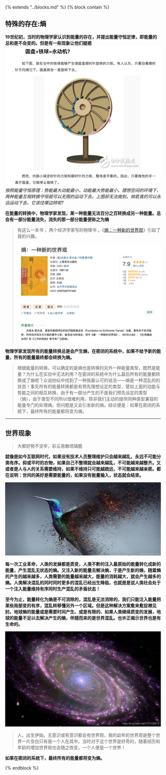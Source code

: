 {% extends "../blocks.md" %} {% block contain %}


## 特殊的存在:熵

**19世纪初，当时的物理学家认识到能量的存在，并提出能量守恒定律，即能量的总和是不会变的。但是有一些现象让他们疑惑**
![原理](../assets/images/20181112175054594.jpg?x-oss-process=image/watermark,type_ZmFuZ3poZW5naGVpdGk,shadow_10,text_aHR0cHM6Ly9ibG9nLmNzZG4ubmV0L2g3NzQxNDA5MTM=,size_16,color_FFFFFF,t_70)
*按照能量守恒原理：势能最大动能最小，动能最大势能最小，理想空间的环境下，两种能量互相转换守恒就可以无限的运动下去。上图却无法做到，倘若真的可以永远运动下去，它该往哪边转呢?*

**在能量的转换中，物理学家发现，某一种能量无法百分之百转换成另一种能量。总会有一部分能量流失，流失的那一部分能量便称之为熵**

>有这么一本书 ，两个经济学家写的物理书 。《[熵：一种新的世界观](https://book.douban.com/subject/1419432/)》引起了我的兴趣。
>
>![在这里插入图片描述](../assets/images/20181112175458985.png?x-oss-process=image/watermark,type_ZmFuZ3poZW5naGVpdGk,shadow_10,text_aHR0cHM6Ly9ibG9nLmNzZG4ubmV0L2g3NzQxNDA5MTM=,size_16,color_FFFFFF,t_70)

**物理学家发现所有的能量转换总是会产生熵，在密闭的系统中，如果不给予新的能量，所有的能量最终都会转换为熵。**

> 根据能量的转换，可以确定的是熵也是转换的另外一种能量类型，既然是能量？为什么在实验中无法利用？在密闭的系统中为什么最后所有的能量都转换成了熵呢？众说纷纭中找到了一种我最认可的说法——熵是一种混乱的的状态！事先所有的能量转换都是有预先理想设定的类型，譬如上面的动能与势能之间的相互转换，由于有一部分产生的不是我们预先设定的类型（熵），由于类型不同所以很难利用，除非我们主动的提供同种类型兼容的能量专门的处理熵。但问题是又会引发新的熵。结论便是：如果在密闭的系统下，最终所有的能量都将变为熵。
****

## 世界现象

> 大都好物不坚牢，彩云易散琉璃脆

**就像是如今互联网时代，如果没有技术人员整理维护只会越来越乱，永远不可能分类有序。抑或平时的衣物，如果自己不整理就会越来越乱，不可能越来越整齐。又或者是人与人的关系需要维持，如果不维持只可能越疏远，不可能越来越亲密。都在说明：世间的美好是需要能量的，如果没有能量输入，状态就会结束。**

![在这里插入图片描述](../assets/images/20181112183455406.jpg?x-oss-process=image/watermark,type_ZmFuZ3poZW5naGVpdGk,shadow_10,text_aHR0cHM6Ly9ibG9nLmNzZG4ubmV0L2g3NzQxNDA5MTM=,size_16,color_FFFFFF,t_70)



**每一次工业革命，人类的发展都是质变，人类不断的注入最原始的能量转化成新的能量，产生混乱无状态的熵。又注入新的能量去解决熵，于是产生新的熵，随着熵的产生的越来越多，人类需要的能量越来越大，能量的消耗越大，就会产生越多的熵。人类解决混乱的同时同时更多的混乱已经出生降临，也就是是说人类社会处于一个注入能量维持有序同时生产混乱的矛盾状态！**

**至今为止，能量转化为熵是不可消除的，混乱是无法消除的，我们只能注入能量把某些局部变的有序，混乱转移懂另外一个区域。但是这种解决方案愈来愈捉襟见肘。地球熵的能量或是需要时间产生、或是有限的、如果人类继续质变的发展，地球的能量不足以去解决产生的熵，伴随而来的是世界混乱。也许正揭示世界也是有生命的。**


![在这里插入图片描述](../assets/images/2018111218310475.jpg?x-oss-process=image/watermark,type_ZmFuZ3poZW5naGVpdGk,shadow_10,text_aHR0cHM6Ly9ibG9nLmNzZG4ubmV0L2g3NzQxNDA5MTM=,size_16,color_FFFFFF,t_70)

   

>  人，出生伊始。无意识或有意识都会有世界观，我的幼年的世界观是整个世界一片空白只有我一个人在其中。当时对于这个世界是好奇的，随着经历和年龄的增加世界观也会随之改变。一个人便是一个世界！


 **如果在密闭的系统下，最终所有的能量都将变为熵。**


{% endblock %}